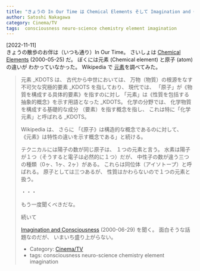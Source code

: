 ```yaml
---
title: "きょうの In Our Time は Chemical Elements そして Imagination and Consciousnessm4_ifelse(,,, ---)"
author: Satoshi Nakagawa
category: Cinema/TV
tags:  consciousness neuro-science chemistry element imagination
---
```


[2022-11-11]  
 きょうの散歩のお伴は（いつも通り）In Our Time。
さいしょは
[Chemical Elements](https://www.bbc.co.uk/programmes/p00546sz)  (2000-05-25) だ。
ぼくには元素 (Chemical element) と原子 (atom) の違いが
わかっていなかった。
Wikipedia で
[元素](https://ja.wikipedia.org/wiki/%E5%85%83%E7%B4%A0)を調べてみた。

<BLOCKQUOTE>

元素 _KDOTS は、
古代から中世においては、
万物（物質）の根源をなす不可欠な究極的要素 _KDOTS を指しており、
現代では、
「原子」が《物質を構成する具体的要素》を指すのに対し
「元素」は《性質を包括する抽象的概念》を示す用語となった _KDOTS。
化学の分野では、
化学物質を構成する基礎的な成分
（要素）を指す概念を指し、
これは特に「化学元素」と呼ばれる _KDOTS。

</BLOCKQOUTE>

 Wikipedia は、
さらに
「《原子》は構造的な概念であるのに対して、
《元素》は特性の違いを示す概念である」と続ける。

 テクニカルには陽子の数が同じ原子は、
１つの元素と言う。
水素は陽子が１つ（そうすると電子は必然的に１つ）だが、
中性子の数が違う三つの種類（0ヶ、1ヶ、2ヶ）がある。
これらは同位体（アイソトープ）と呼ばれる。
原子としては三つあるが、
性質はかわらないので１つの元素と扱う。

 ・・・

 もう一度聞くべきだな。

 続いて

[Imagination and Consciousness](https://www.bbc.co.uk/programmes/p00546vr)
(2000-06-29) を聞く。
面白そうな話題なのだが、
いまいち盛り上がらない。
 
- Category: [Cinema/TV](/categories.html#Cinema/TV)
- tags:  consciousness neuro-science chemistry element imagination
